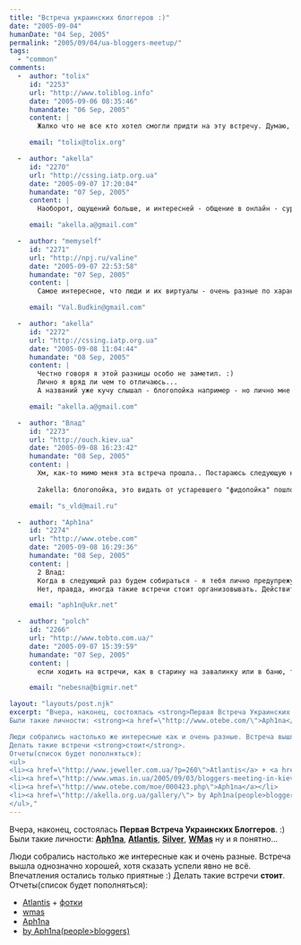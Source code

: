 ```yaml
---
title: "Встреча украинских блоггеров :)"
date: "2005-09-04"
humanDate: "04 Sep, 2005"
permalink: "2005/09/04/ua-bloggers-meetup/"
tags: 
  - "common"
comments: 
  -  author: "tolix"
     id: "2253"
     url: "http://www.toliblog.info"
     date: "2005-09-06 08:35:46"
     humandate: "06 Sep, 2005"
     content: | 
       Жалко что не все кто хотел смогли придти на эту встречу. Думаю, что на следущую побольше народу придет...

     email: "tolix@tolix.org"

  -  author: "akella"
     id: "2270"
     url: "http://cssing.iatp.org.ua"
     date: "2005-09-07 17:20:04"
     humandate: "07 Sep, 2005"
     content: | 
       Наоборот, ощущений больше, и интересней - общение в онлайн - суррогат - шо ни говори... :)

     email: "akella.a@gmail.com"

  -  author: "memyself"
     id: "2271"
     url: "http://npj.ru/valine"
     date: "2005-09-07 22:53:58"
     humandate: "07 Sep, 2005"
     content: | 
       Самое интересное, что люди и их виртуалы - очень разные по характеру. Так что такие встречи очень важны. Теперь главное простое название придумать. Чат - чатовка; форум - форумовка; блог -???

     email: "Val.Budkin@gmail.com"

  -  author: "akella"
     id: "2272"
     url: "http://cssing.iatp.org.ua"
     date: "2005-09-08 11:04:44"
     humandate: "08 Sep, 2005"
     content: | 
       Честно говоря я этой разницы особо не заметил. :) 
       Лично я вряд ли чем то отличаюсь...
       А названий уже кучу слышал - блогопойка например - но лично мне "встреча" больше нравится...

     email: "akella.a@gmail.com"

  -  author: "Влад"
     id: "2273"
     url: "http://ouch.kiev.ua"
     date: "2005-09-08 16:23:42"
     humandate: "08 Sep, 2005"
     content: | 
       Хм, как-то мимо меня эта встреча прошла.. Постараюсь следующую не пропустить :)))
       
       2akella: блогопойка, это видать от устаревшего "фидопойка" пошло... :)

     email: "s_vld@mail.ru"

  -  author: "Aph1na"
     id: "2274"
     url: "http://www.otebe.com"
     date: "2005-09-08 16:29:36"
     humandate: "08 Sep, 2005"
     content: | 
       2 Влад:
       Когда в следующий раз будем собираться - я тебя лично предупрежу :)
       Нет, правда, иногда такие встречи стоит организовывать. Действительно интересно: новые люди, новые взгляды, новые истории в конце концев. И ещё много всего нового....

     email: "aph1n@ukr.net"

  -  author: "polch"
     id: "2266"
     url: "http://www.tobto.com.ua/"
     date: "2005-09-07 15:39:59"
     humandate: "07 Sep, 2005"
     content: | 
       если ходить на встречи, как в старину на завалинку или в баню, то зачем этот блог нужен? :)

     email: "nebesna@bigmir.net"

layout: "layouts/post.njk"
excerpt: "Вчера, наконец, состоялась <strong>Первая Встреча Украинских Блоггеров</strong>. :)
Были такие личности: <strong><a href=\"http://www.otebe.com/\">Aph1na</a></strong>, <strong><a href=\"http://www.jeweller.com.ua/\">Atlantis</a></strong>, <strong><a href=\"http://www.dp76.com/\">Silver</a></strong>, <strong><a href=\"http://www.wmas.in.ua/\">WMas</a></strong> ну и я понятно...

Люди собрались настолько же интересные как и очень разные. Встреча вышла однозначно хорошей, хотя сказать успели явно не всё. Впечатления остались только приятные :)
Делать такие встречи <strong>стоит</strong>. 
Отчеты(список будет пополняться):
<ul>
<li><a href=\"http://www.jeweller.com.ua/?p=260\">Atlantis</a> + <a href=\"http://www.jeweller.com.ua/wp-gallery/index.php\">фотки</a></li>
<li><a href=\"http://www.wmas.in.ua/2005/09/03/bloggers-meeting-in-kiev/\">wmas</a></li>
<li><a href=\"http://www.otebe.com/moe/000423.php\">Aph1na</a></li>
<li><a href=\"http://akella.org.ua/gallery/\"> by Aph1na(people>bloggers)</a></li>
</ul>,"
---
```


Вчера, наконец, состоялась <strong>Первая Встреча Украинских Блоггеров</strong>. :)
Были такие личности: <strong><a href="http://www.otebe.com/">Aph1na</a></strong>, <strong><a href="http://www.jeweller.com.ua/">Atlantis</a></strong>, <strong><a href="http://www.dp76.com/">Silver</a></strong>, <strong><a href="http://www.wmas.in.ua/">WMas</a></strong> ну и я понятно...

Люди собрались настолько же интересные как и очень разные. Встреча вышла однозначно хорошей, хотя сказать успели явно не всё. Впечатления остались только приятные :)
Делать такие встречи <strong>стоит</strong>. 
Отчеты(список будет пополняться):
<ul>
<li><a href="http://www.jeweller.com.ua/?p=260">Atlantis</a> + <a href="http://www.jeweller.com.ua/wp-gallery/index.php">фотки</a></li>
<li><a href="http://www.wmas.in.ua/2005/09/03/bloggers-meeting-in-kiev/">wmas</a></li>
<li><a href="http://www.otebe.com/moe/000423.php">Aph1na</a></li>
<li><a href="http://akella.org.ua/gallery/"> by Aph1na(people>bloggers)</a></li>
</ul>
